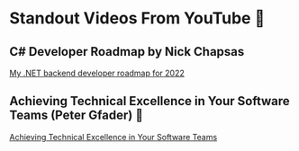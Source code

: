 # Standout Videos From YouTube 🎥

## C# Developer Roadmap by Nick Chapsas

[My .NET backend developer roadmap for 2022](https://www.youtube.com/watch?v=gw-6lKrKlp0&ab_channel=NickChapsas)

## Achieving Technical Excellence in Your Software Teams (Peter Gfader) 🚀

[Achieving Technical Excellence in Your Software Teams](https://www.youtube.com/watch?v=-TTVclZwDZU&t=9s)
